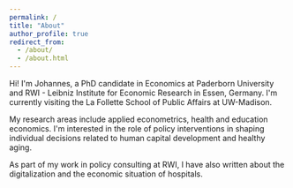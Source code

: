 ```yaml
---
permalink: /
title: "About"
author_profile: true
redirect_from: 
  - /about/
  - /about.html
---
```


Hi! I'm Johannes, a PhD candidate in Economics at Paderborn University and RWI - Leibniz Institute for Economic Research in Essen, Germany. I'm currently visiting the La Follette School of Public Affairs at UW-Madison.

My research areas include applied econometrics, health and education economics. I'm interested in the role of policy interventions in shaping individual decisions related to human capital development and healthy aging.

As part of my work in policy consulting at RWI, I have also written about the digitalization and the economic situation of hospitals.